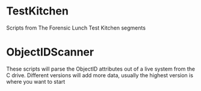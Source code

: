 # TestKitchen
Scripts from The Forensic Lunch Test Kitchen segments

# ObjectIDScanner

These scripts will parse the ObjectID attributes out of a live system from the C drive. 
Different versions will add more data, usually the highest version is where you want to start
